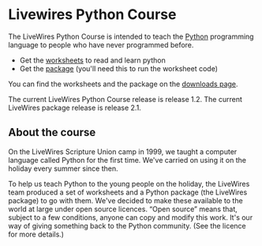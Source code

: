 # Livewires Python Course #

The LiveWires Python Course is intended to teach the [Python](http://www.python.org/) programming language to people who have never programmed before.

* Get the [worksheets](sheets/) to read and learn python
* Get the [package](module/) (you'll need this to run the worksheet code)

You can find the worksheets and the package on the [downloads page](https://github.com/livewires/python/releases).

The current LiveWires Python Course release is release 1.2. The current LiveWires package release is release 2.1.

## About the course ##

On the LiveWires Scripture Union camp in 1999, we taught a computer language called Python for the first time. We've carried on using it on the holiday every summer since then.

To help us teach Python to the young people on the holiday, the LiveWires team produced a set of worksheets and a Python package (the LiveWires package) to go with them. We've decided to make these available to the world at large under open source licences. “Open source” means that, subject to a few conditions, anyone can copy and modify this work. It's our way of giving something back to the Python community. (See the licence for more details.)

